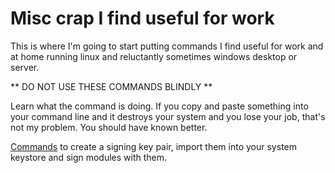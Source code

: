 # Misc crap I find useful for work

This is where I'm going to start putting commands I find useful for work and at home running linux and reluctantly sometimes windows desktop or server.

** DO NOT USE THESE COMMANDS BLINDLY **

Learn what the command is doing. If you copy and paste something into your command line and it destroys your system and you lose your job, that's not my problem. You should have known better.

[Commands](KernelModuleSigningCommands.md) to create a signing key pair, import them into your system keystore and sign modules with them.

